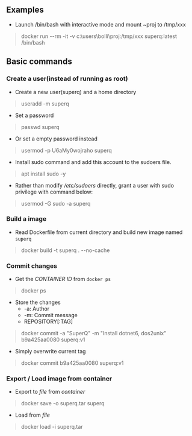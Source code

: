 ## Examples

* Launch /bin/bash with interactive mode and mount ~proj to /tmp/xxx  
> docker run --rm -it -v c:\users\bolli\proj:/tmp/xxx superq:latest /bin/bash

## Basic commands

### Create a user(instead of running as root)

* Create a new user(superq) and a home directory
> useradd -m superq

* Set a password
> passwd superq

* Or set a empty password instead
> usermod -p U6aMy0wojraho superq

* Install sudo command and add this account to the sudoers file.
> apt install sudo -y

* Rather than modify */etc/sudoers* directly, grant a user with sudo privilege with command below: 
> usermod -G sudo -a superq

### Build a image

* Read Dockerfile from current directory and build new image named `superq`
> docker build -t superq . --no-cache

### Commit changes

* Get the *CONTAINER ID* from `docker ps`
> docker ps  

* Store the changes 
  * -a: Author
  * -m: Commit message
  * REPOSITORY[:TAG]
> docker commit -a "SuperQ" -m "Install dotnet6, dos2unix" b9a425aa0080 superq:v1

* Simply overwrite current tag
> docker commit b9a425aa0080 superq:v1

### Export / Load image from container

* Export to *file* from *container*
> docker save -o superq.tar superq

* Load from *file*
> docker load -i superq.tar

